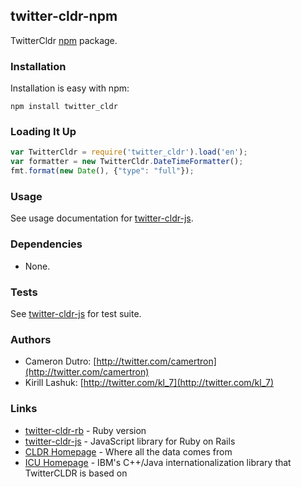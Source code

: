 ## twitter-cldr-npm

TwitterCldr [npm](https://npmjs.org/) package.

### Installation

Installation is easy with npm:

```
npm install twitter_cldr
```

### Loading It Up

```javascript
var TwitterCldr = require('twitter_cldr').load('en');
var formatter = new TwitterCldr.DateTimeFormatter();
fmt.format(new Date(), {"type": "full"});
```

### Usage

See usage documentation for [twitter-cldr-js](http://github.com/twitter/twitter-cldr-js).

### Dependencies

* None.

### Tests

See [twitter-cldr-js](http://github.com/twitter/twitter-cldr-js) for test suite.

### Authors

* Cameron Dutro: [http://twitter.com/camertron](http://twitter.com/camertron)
* Kirill Lashuk: [http://twitter.com/kl_7](http://twitter.com/kl_7)

### Links

* [twitter-cldr-rb](http://github.com/twitter/twitter-cldr-rb) - Ruby version
* [twitter-cldr-js](http://github.com/twitter/twitter-cldr-js) - JavaScript library for Ruby on Rails
* [CLDR Homepage](http://cldr.unicode.org/) - Where all the data comes from
* [ICU Homepage](http://site.icu-project.org/) - IBM's C++/Java internationalization library that TwitterCLDR is based on